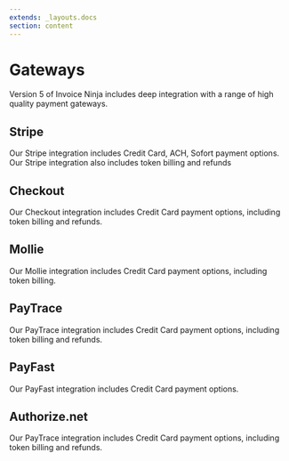 ```yaml
---
extends: _layouts.docs 
section: content
---
```


# Gateways

Version 5 of Invoice Ninja includes deep integration with a range of high quality payment gateways. 

## Stripe

Our Stripe integration includes Credit Card, ACH, Sofort payment options. Our Stripe integration also includes token billing and refunds

## Checkout

Our Checkout integration includes Credit Card payment options, including token billing and refunds.

## Mollie

Our Mollie integration includes Credit Card payment options, including token billing.

## PayTrace

Our PayTrace integration includes Credit Card payment options, including token billing and refunds.

## PayFast

Our PayFast integration includes Credit Card payment options.

## Authorize.net

Our PayTrace integration includes Credit Card payment options, including token billing and refunds.
